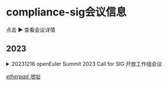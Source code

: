 # compliance-sig会议信息

点击 ▶ 查看会议详情

## 2023

<details><summary>
20231216 openEuler Summit 2023 Call for SIG 开放工作组会议

*[etherpad 地址](https://etherpad.openeuler.org/p/20231216-summit-Compliance)*
</summary>

**\# 会议信息**

主题：openEuler-Compliance SIG开放工作组会议<br>
时间：2023年12月16日 16:00 - 18:00<br>
地点：国家会议中心4F主会场<br>
与会人：王悦良@wangyueliang，许渊聪@sectrend_xyc，丁紫薇@dingziwei，丁欣，程鑫鑫，郭怡如@hana629，陈一雄@YixiongChen<br>

议程：
- 议题一：开源许可证案例知识库建设分享 by 许渊聪@sectrend_xyc
- 议题二：操作系统软件包组件引用情况分析及治理边界讨论 by 王悦良@wangyueliang

**\# 纪要内容**

**议题一：开源许可证案例知识库建设分享 by 许渊聪@sectrend_xyc**

- 开源许可证案例的知识库完成开发，包含欧拉社区许可证的评审依据记录、国外社区的开源许可证黑名单目录和国内外收录的许可证相关案例信息

- 对存在合规案例的许可证进行了标签处理，便于检索许可证对应的案例进行分析

**议题二：操作系统软件包组件引用情况分析及治理边界讨论 by 王悦良@wangyueliang**

- 操作系统软件包成分复杂，包含软件源代码包、其他组件源代码包、vendor包、patch文件、spec打包文件、配置文件等，这些成分可能会从不同来源、以不同形式引入与目标打包软件版权和开源许可不同的成分，
这也为开源合规治理带来了更大的复杂度。
- 其中spec文件中构建依赖涵盖静态链接库、编译接口/头文件、高级语言编译包，运行依赖涵盖动态链接库、高级语言运行时、运行环境、二进制可执行文件、高级语言运行依赖包等多复杂情况
- patch文件涵盖自研、上游项目补丁回合、第三方补丁引入来源，针对其组件的片段引用、文件引用、组件引用复杂情况进行合规治理
- 对于操作系统软件包复杂的成分，开源合规治理边界、以及面对合规治理与功能需求冲突时的平衡问题需具体探讨

</details>
 
 